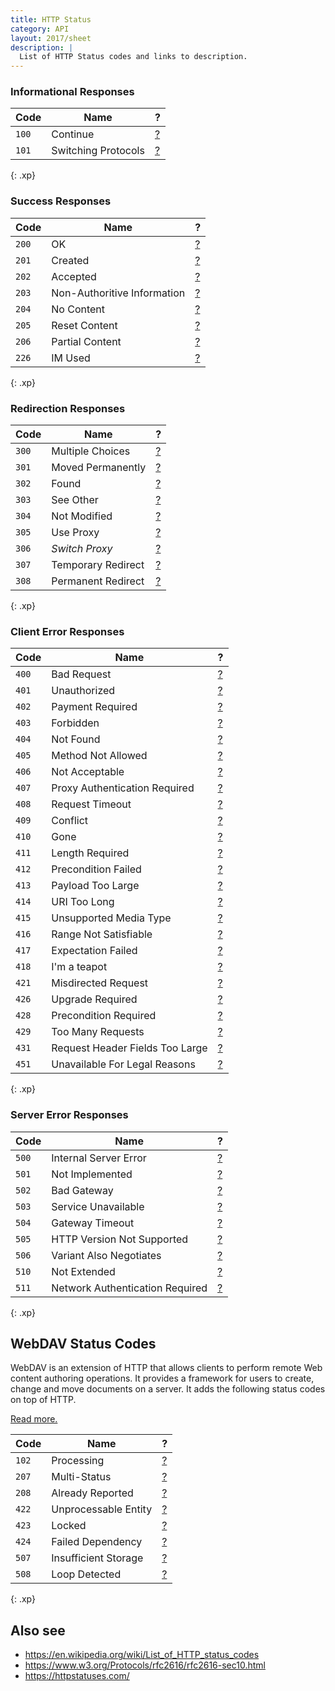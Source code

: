 ```yaml
---
title: HTTP Status
category: API
layout: 2017/sheet
description: |
  List of HTTP Status codes and links to description.
---
```


### Informational Responses

| Code  | Name                | ?                                 |
| ----- | ------------------- | --------------------------------- |
| `100` | Continue            | [?](https://httpstatuses.com/100) |
| `101` | Switching Protocols | [?](https://httpstatuses.com/101) |

{: .xp}

### Success Responses

| Code  | Name                        | ?                                 |
| ----- | --------------------------- | --------------------------------- |
| `200` | OK                          | [?](https://httpstatuses.com/200) |
| `201` | Created                     | [?](https://httpstatuses.com/201) |
| `202` | Accepted                    | [?](https://httpstatuses.com/202) |
| `203` | Non-Authoritive Information | [?](https://httpstatuses.com/203) |
| `204` | No Content                  | [?](https://httpstatuses.com/204) |
| `205` | Reset Content               | [?](https://httpstatuses.com/205) |
| `206` | Partial Content             | [?](https://httpstatuses.com/206) |
| `226` | IM Used                     | [?](https://httpstatuses.com/226) |

{: .xp}

### Redirection Responses

| Code  | Name               | ?                                                |
| ----- | ------------------ | ------------------------------------------------ |
| `300` | Multiple Choices   | [?](https://httpstatuses.com/300)                |
| `301` | Moved Permanently  | [?](https://httpstatuses.com/301)                |
| `302` | Found              | [?](https://httpstatuses.com/302)                |
| `303` | See Other          | [?](https://httpstatuses.com/303)                |
| `304` | Not Modified       | [?](https://httpstatuses.com/304)                |
| `305` | Use Proxy          | [?](https://httpstatuses.com/305)                |
| `306` | _Switch Proxy_     | [?](https://httpstatusdogs.com/306-switch-proxy) |
| `307` | Temporary Redirect | [?](https://httpstatuses.com/307)                |
| `308` | Permanent Redirect | [?](https://httpstatuses.com/308)                |

{: .xp}

### Client Error Responses

| Code  | Name                            | ?                                 |
| ----- | ------------------------------- | --------------------------------- |
| `400` | Bad Request                     | [?](https://httpstatuses.com/400) |
| `401` | Unauthorized                    | [?](https://httpstatuses.com/401) |
| `402` | Payment Required                | [?](https://httpstatuses.com/402) |
| `403` | Forbidden                       | [?](https://httpstatuses.com/403) |
| `404` | Not Found                       | [?](https://httpstatuses.com/404) |
| `405` | Method Not Allowed              | [?](https://httpstatuses.com/405) |
| `406` | Not Acceptable                  | [?](https://httpstatuses.com/406) |
| `407` | Proxy Authentication Required   | [?](https://httpstatuses.com/407) |
| `408` | Request Timeout                 | [?](https://httpstatuses.com/408) |
| `409` | Conflict                        | [?](https://httpstatuses.com/409) |
| `410` | Gone                            | [?](https://httpstatuses.com/410) |
| `411` | Length Required                 | [?](https://httpstatuses.com/411) |
| `412` | Precondition Failed             | [?](https://httpstatuses.com/412) |
| `413` | Payload Too Large               | [?](https://httpstatuses.com/413) |
| `414` | URI Too Long                    | [?](https://httpstatuses.com/414) |
| `415` | Unsupported Media Type          | [?](https://httpstatuses.com/415) |
| `416` | Range Not Satisfiable           | [?](https://httpstatuses.com/416) |
| `417` | Expectation Failed              | [?](https://httpstatuses.com/417) |
| `418` | I'm a teapot                    | [?](https://httpstatuses.com/418) |
| `421` | Misdirected Request             | [?](https://httpstatuses.com/421) |
| `426` | Upgrade Required                | [?](https://httpstatuses.com/426) |
| `428` | Precondition Required           | [?](https://httpstatuses.com/428) |
| `429` | Too Many Requests               | [?](https://httpstatuses.com/429) |
| `431` | Request Header Fields Too Large | [?](https://httpstatuses.com/431) |
| `451` | Unavailable For Legal Reasons   | [?](https://httpstatuses.com/451) |

{: .xp}

### Server Error Responses

| Code  | Name                            | ?                                 |
| ----- | ------------------------------- | --------------------------------- |
| `500` | Internal Server Error           | [?](https://httpstatuses.com/500) |
| `501` | Not Implemented                 | [?](https://httpstatuses.com/501) |
| `502` | Bad Gateway                     | [?](https://httpstatuses.com/502) |
| `503` | Service Unavailable             | [?](https://httpstatuses.com/503) |
| `504` | Gateway Timeout                 | [?](https://httpstatuses.com/504) |
| `505` | HTTP Version Not Supported      | [?](https://httpstatuses.com/505) |
| `506` | Variant Also Negotiates         | [?](https://httpstatuses.com/506) |
| `510` | Not Extended                    | [?](https://httpstatuses.com/510) |
| `511` | Network Authentication Required | [?](https://httpstatuses.com/511) |

{: .xp}

## WebDAV Status Codes

WebDAV is an extension of HTTP that allows clients to perform remote Web content authoring operations. It provides a framework for users to create, change and move documents on a server. It adds the following status codes on top of HTTP.

[Read more.](https://en.wikipedia.org/wiki/WebDAV)

| Code  | Name                 | ?                                                                |
| ----- | -------------------- | ---------------------------------------------------------------- |
| `102` | Processing           | [?](https://en.wikipedia.org/wiki/List_of_HTTP_status_codes#102) |
| `207` | Multi-Status         | [?](https://en.wikipedia.org/wiki/List_of_HTTP_status_codes#207) |
| `208` | Already Reported     | [?](https://en.wikipedia.org/wiki/List_of_HTTP_status_codes#208) |
| `422` | Unprocessable Entity | [?](https://en.wikipedia.org/wiki/List_of_HTTP_status_codes#422) |
| `423` | Locked               | [?](https://en.wikipedia.org/wiki/List_of_HTTP_status_codes#423) |
| `424` | Failed Dependency    | [?](https://en.wikipedia.org/wiki/List_of_HTTP_status_codes#424) |
| `507` | Insufficient Storage | [?](https://en.wikipedia.org/wiki/List_of_HTTP_status_codes#507) |
| `508` | Loop Detected        | [?](https://en.wikipedia.org/wiki/List_of_HTTP_status_codes#508) |

{: .xp}

## Also see

- <https://en.wikipedia.org/wiki/List_of_HTTP_status_codes>
- <https://www.w3.org/Protocols/rfc2616/rfc2616-sec10.html>
- <https://httpstatuses.com/>
